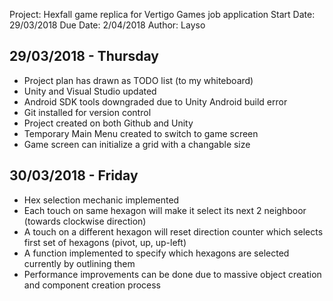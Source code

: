 Project: Hexfall game replica for Vertigo Games job application
Start Date: 29/03/2018
Due Date: 2/04/2018
Author: Layso



29/03/2018 - Thursday
---------------------
- Project plan has drawn as TODO list (to my whiteboard)
- Unity and Visual Studio updated
- Android SDK tools downgraded due to Unity Android build error
- Git installed for version control
- Project created on both Github and Unity
- Temporary Main Menu created to switch to game screen
- Game screen can initialize a grid with a changable size  



30/03/2018 - Friday
-------------------
- Hex selection mechanic implemented
- Each touch on same hexagon will make it select its next 2 neighboor (towards clockwise direction)
- A touch on a different hexagon will reset direction counter which selects first set of hexagons (pivot, up, up-left)
- A function implemented to specify which hexagons are selected currently by outlining them
- Performance improvements can be done due to massive object creation and component creation process
